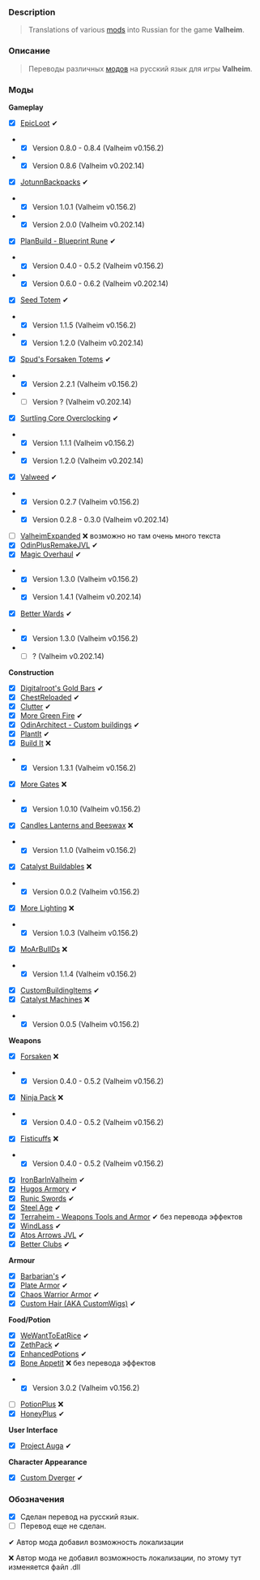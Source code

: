 ### Description

> Translations of various [mods](https://www.nexusmods.com/valheim/) into Russian for the game **Valheim**. 

### Описание
> Переводы различных [модов](https://www.nexusmods.com/valheim/) на русский язык для игры **Valheim**.

### Моды

**Gameplay**
 - [X] [EpicLoot](https://valheim.thunderstore.io/package/RandyKnapp/EpicLoot/) ✔
 - -  [X] Version 0.8.0 - 0.8.4 (Valheim v0.156.2)
 - -  [X] Version 0.8.6 (Valheim v0.202.14)
 - [X] [JotunnBackpacks](https://valheim.thunderstore.io/package/EmrikNorth_and_Aedenthorn/JotunnBackpacks/) ✔
 - - [X] Version 1.0.1 (Valheim v0.156.2)
 - - [X] Version 2.0.0 (Valheim v0.202.14)
 - [X] [PlanBuild - Blueprint Rune](https://valheim.thunderstore.io/package/MathiasDecrock/PlanBuild/) ✔
 - - [X] Version 0.4.0 - 0.5.2 (Valheim v0.156.2)
 - - [X] Version 0.6.0 - 0.6.2 (Valheim v0.202.14)
 - [X] [Seed Totem](https://valheim.thunderstore.io/package/MathiasDecrock/SeedTotem/) ✔
 - - [X] Version 1.1.5 (Valheim v0.156.2)
 - - [X] Version 1.2.0 (Valheim v0.202.14)
 - [X] [Spud's Forsaken Totems](https://valheim.thunderstore.io/package/SpudTatterson/SpudsForsakenTotems/) ✔
 - - [X] Version 2.2.1 (Valheim v0.156.2)
 - - [ ] Version ? (Valheim v0.202.14)
 - [X] [Surtling Core Overclocking](https://valheim.thunderstore.io/package/MathiasDecrock/SurtlingCoreOverclocking/) ✔
 - - [X] Version 1.1.1 (Valheim v0.156.2)
 - - [X] Version 1.2.0 (Valheim v0.202.14)
 - [X] [Valweed](https://valheim.thunderstore.io/package/dannypacquiao/Valweed/) ✔
 - - [X] Version 0.2.7 (Valheim v0.156.2)
 - - [X] Version 0.2.8 - 0.3.0 (Valheim v0.202.14)
 - [ ] [ValheimExpanded](https://www.nexusmods.com/valheim/mods/1154) ❌ возможно но там очень много текста
 - [X] [OdinPlusRemakeJVL](https://github.com/Digitalroot-Valheim/OdinPlusRemakeJVL) ✔
 - [X] [Magic Overhaul](https://valheim.thunderstore.io/package/KGvalheim/MagicOverhaul/) ✔
 - - [X] Version 1.3.0 (Valheim v0.156.2)
 - - [X] Version 1.4.1 (Valheim v0.202.14)
 - [X] [Better Wards](https://valheim.thunderstore.io/package/Azumatt/BetterWards/) ✔
 - - [X] Version 1.3.0 (Valheim v0.156.2)
 - - [ ] ? (Valheim v0.202.14)
 
**Construction**
 - [X] [Digitalroot's Gold Bars](https://www.nexusmods.com/valheim/mods/1448) ✔
 - [X] [ChestReloaded](https://www.nexusmods.com/valheim/mods/653) ✔
 - [X] [Clutter](https://www.nexusmods.com/valheim/mods/1350) ✔
 - [X] [More Green Fire](https://www.nexusmods.com/valheim/mods/1352) ✔
 - [X] [OdinArchitect - Custom buildings](https://www.nexusmods.com/valheim/mods/1174) ✔
 - [X] [PlantIt](https://www.nexusmods.com/valheim/mods/1251) ✔
 - [X] [Build It](https://valheim.thunderstore.io/package/OdinPlus/BuildIt/) ❌
 - - [X] Version 1.3.1 (Valheim v0.156.2)
 - [X] [More Gates](https://valheim.thunderstore.io/package/RagnarokHCRP/MoreGates/) ❌
 - - [X] Version 1.0.10 (Valheim v0.156.2)
 - [X] [Candles Lanterns and Beeswax](https://valheim.thunderstore.io/package/MagikarpSushiCandlesLantern/CandlesLanternBeeswax/) ❌
 - - [X] Version 1.1.0 (Valheim v0.156.2)
 - [X] [Catalyst Buildables](https://www.nexusmods.com/valheim/mods/1335) ❌
 - - [X] Version 0.0.2 (Valheim v0.156.2)
 - [X] [More Lighting](https://www.nexusmods.com/valheim/mods/1214) ❌
 - - [X] Version 1.0.3 (Valheim v0.156.2)
 - [X] [MoArBuIlDs](https://valheim.thunderstore.io/package/OdinPlus/MoArBuIlDs/) ❌
 - - [X] Version 1.1.4 (Valheim v0.156.2)
 - [X] [CustomBuildingItems](https://valheim.thunderstore.io/package/Smallo/CustomBuildingItems/) ✔
 - [X] [Catalyst Machines](https://www.nexusmods.com/valheim/mods/1306) ❌
 - - [X] Version 0.0.5 (Valheim v0.156.2)

**Weapons**
 - [X] [Forsaken](https://www.nexusmods.com/valheim/mods/799) ❌
 - - [X] Version 0.4.0 - 0.5.2 (Valheim v0.156.2)
 - [X] [Ninja Pack](https://www.nexusmods.com/valheim/mods/1182) ❌
 - - [X] Version 0.4.0 - 0.5.2 (Valheim v0.156.2)
 - [X] [Fisticuffs](https://valheim.thunderstore.io/package/OdinPlus/Fisticuffs/) ❌
 - - [X] Version 0.4.0 - 0.5.2 (Valheim v0.156.2)
 - [X] [IronBarInValheim](https://www.nexusmods.com/valheim/mods/1196) ✔
 - [X] [Hugos Armory](https://www.nexusmods.com/valheim/mods/1189) ✔
 - [X] [Runic Swords](https://valheim.thunderstore.io/package/OdinPlus/RunicSwords/) ✔
 - [X] [Steel Age](https://www.nexusmods.com/valheim/mods/1143) ✔
 - [X] [Terraheim - Weapons Tools and Armor](https://www.nexusmods.com/valheim/mods/803) ✔ без перевода эффектов
 - [X] [WindLass](https://www.nexusmods.com/valheim/mods/1209) ✔
 - [X] [Atos Arrows JVL](https://www.nexusmods.com/valheim/mods/1301) ✔
 - [X] [Better Clubs](https://www.nexusmods.com/valheim/mods/1288) ✔

**Armour**
 - [X] [Barbarian's](https://www.nexusmods.com/valheim/mods/640) ✔
 - [X] [Plate Armor](https://www.nexusmods.com/valheim/mods/567) ✔
 - [X] [Chaos Warrior Armor](https://www.nexusmods.com/valheim/mods/1215) ✔
 - [X] [Custom Hair (AKA CustomWigs)](https://www.nexusmods.com/valheim/mods/1236) ✔

**Food/Potion**
 - [X] [WeWantToEatRice](https://www.nexusmods.com/valheim/mods/1225) ✔
 - [X] [ZethPack](https://www.nexusmods.com/valheim/mods/1242) ✔
 - [X] [EnhancedPotions](https://valheim.thunderstore.io/package/hbocao/EnhancedPotions/) ✔
 - [X] [Bone Appetit](https://valheim.thunderstore.io/package/RockerKitten/BoneAppetit/) ❌ без перевода эффектов
 - - [X] Version 3.0.2 (Valheim v0.156.2)
 - [ ] [PotionPlus](https://valheim.thunderstore.io/package/OdinPlus/PotionPlus/) ❌
 - [X] [HoneyPlus](https://valheim.thunderstore.io/package/OhhLoz/HoneyPlus/) ✔

**User Interface**
 - [X] [Project Auga](https://www.nexusmods.com/valheim/mods/1413) ✔

**Character Appearance**
 - [X] [Custom Dverger](https://www.nexusmods.com/valheim/mods/1351) ✔


### Обозначения

- [X] Сделан перевод на русский язык.
- [ ] Перевод еще не сделан.

 ✔ Автор мода добавил возможность локализации
 
 ❌ Автор мода не добавил возможность локализации, по этому тут изменяется файл .dll
